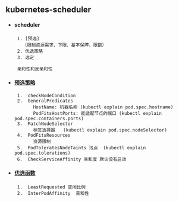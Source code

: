 ## kubernetes-scheduler

+ #### scheduler
       1. [预选] 
         （限制资源需求、下限、基本保障、限额）
       2. 优选策略
       3. 选定
       
       亲和性和反亲和性
       
       
+ #### [预选策略](https://github.com/kubernetes/kubernetes/blob/master/pkg/scheduler/algorithm/predicates/predicates.go)
       1.  checkNodeCondition
       2.  GeneralPredicates
             HostName: 机器名称 (kubectl explain pod.spec.hostname)
             PodFitsHostPorts: 能适配节点的端口 (kubectl explain pod.spec.containers.ports)
       3.  MatchNodeSelector
             标签选择器   (kubectl explain pod.spec.nodeSelector)  
       4.  PodFitsResources 
             资源限制   
       5.  PodToleratesNodeTaints 污点  (kubectl explain pod.spec.tolerations)
       6.  CheckServiceAffinity 亲和度 默认没有启动
       
       
+ #### [优选函数](https://github.com/kubernetes/kubernetes/tree/master/pkg/scheduler/algorithm/priorities)
       1.  LeastRequested 空闲比例
       2.  InterPodAffinity  亲和性      